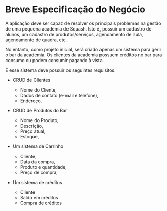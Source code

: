 # Breve Especificação do Negócio

A aplicação deve ser capaz de resolver os principais problemas na gestão de uma pequena academia de Squash. Isto é, possuir um cadastro de alunos, um cadastro de produtos/serviços, agendamento de aula, agendamento de quadra, etc..

No entanto, como projeto inicial, será criado apenas um sistema para gerir o bar da academia. Os clientes da academia possuem créditos no bar para consumo ou podem consumir pagando à vista.

E esse sistema deve possuir os seguintes requisitos.

* CRUD de Clientes
    * Nome do Cliente,
    * Dados de contato (e-mail e telefone),
    * Endereço,

* CRUD de Produtos do Bar
    * Nome do Produto,
    * Descrição,
    * Preço atual,
    * Estoque,

* Um sistema de Carrinho 
    * Cliente,
    * Data da compra,
    * Produto e quantidade,
    * Preço de compra,

* Um sistema de créditos
    * Cliente
    * Saldo em créditos
    * Compra de créditos
